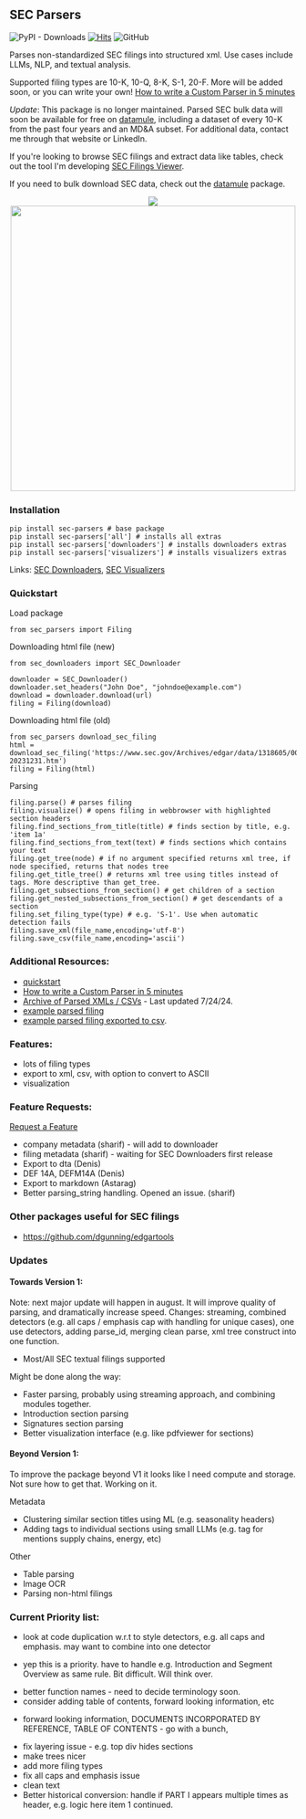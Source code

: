 ## SEC Parsers
![PyPI - Downloads](https://img.shields.io/pypi/dm/sec-parsers)
[![Hits](https://hits.seeyoufarm.com/api/count/incr/badge.svg?url=https%3A%2F%2Fhttps%2F%2Fgithub.com%2Fjohn-friedman%2FSEC-Parsers&count_bg=%2379C83D&title_bg=%23555555&icon=&icon_color=%23E7E7E7&title=hits&edge_flat=false)](https://hits.seeyoufarm.com)
![GitHub](https://img.shields.io/github/stars/john-friedman/sec-parsers)

Parses non-standardized SEC filings into structured xml. Use cases include LLMs, NLP, and textual analysis.

Supported filing types are 10-K, 10-Q, 8-K, S-1, 20-F. More will be added soon, or you can write your own! [How to write a Custom Parser in 5 minutes](https://medium.com/@jgfriedman99/how-to-write-a-custom-sec-parser-in-5-minutes-5c7a8d5d81b0)

<em>Update</em>: This package is no longer maintained. Parsed SEC bulk data will soon be available for free on <a href='https://datamule.xyz/products'>datamule</a>, including a dataset of every 10-K from the past four years and an MD&A subset. For additional data, contact me through that website or LinkedIn.

If you're looking to browse SEC filings and extract data like tables, check out the tool I'm developing <a href='https://datamule.xyz/filings_viewer'>SEC Filings Viewer</a>.

If you need to bulk download SEC data, check out the [datamule](https://github.com/john-friedman/datamule-python) package.

<div align="center">
  <img src="https://raw.githubusercontent.com/john-friedman/SEC-Parsers/main/Assets/tesla_visualizationv3.png">
</div>
<div align="center">
  <img src="https://raw.githubusercontent.com/john-friedman/SEC-Parsers/main/Assets/tesla_tree_v4.png" width="500">
</div>

### Installation
```
pip install sec-parsers # base package
pip install sec-parsers['all'] # installs all extras
pip install sec-parsers['downloaders'] # installs downloaders extras
pip install sec-parsers['visualizers'] # installs visualizers extras
```
Links: [SEC Downloaders](https://github.com/john-friedman/SEC-Downloaders), [SEC Visualizers](https://github.com/john-friedman/SEC-Visualizers)

### Quickstart
Load package
```
from sec_parsers import Filing
```

Downloading html file (new)
```
from sec_downloaders import SEC_Downloader

downloader = SEC_Downloader()
downloader.set_headers("John Doe", "johndoe@example.com")
download = downloader.download(url)
filing = Filing(download)
```

Downloading html file (old)
```
from sec_parsers download_sec_filing
html = download_sec_filing('https://www.sec.gov/Archives/edgar/data/1318605/000162828024002390/tsla-20231231.htm')
filing = Filing(html)
```

Parsing
```
filing.parse() # parses filing
filing.visualize() # opens filing in webbrowser with highlighted section headers
filing.find_sections_from_title(title) # finds section by title, e.g. 'item 1a'
filing.find_sections_from_text(text) # finds sections which contains your text
filing.get_tree(node) # if no argument specified returns xml tree, if node specified, returns that nodes tree
filing.get_title_tree() # returns xml tree using titles instead of tags. More descriptive than get_tree.
filing.get_subsections_from_section() # get children of a section
filing.get_nested_subsections_from_section() # get descendants of a section
filing.set_filing_type(type) # e.g. 'S-1'. Use when automatic detection fails
filing.save_xml(file_name,encoding='utf-8')
filing.save_csv(file_name,encoding='ascii')
```
### Additional Resources:
* [quickstart](Examples/quickstart.ipynb)
* [How to write a Custom Parser in 5 minutes](https://medium.com/@jgfriedman99/how-to-write-a-custom-sec-parser-in-5-minutes-5c7a8d5d81b0)
* [Archive of Parsed XMLs / CSVs](https://www.dropbox.com/scl/fo/np1lpow7r3bissz80ze3o/AKGM8skBrUfEGlSweofAUDU?rlkey=cz1r78jofntjeq4ax2vb2yd0u&e=1&st=mdcwgfcm&dl=0) - Last updated 7/24/24.
* [example parsed filing](Examples/tesla_10k.xml)
* [example parsed filing exported to csv](Examples/tesla_10k.csv).

### Features:
* lots of filing types
* export to xml, csv, with option to convert to ASCII
* visualization

### Feature Requests:
[Request a Feature](contributors.md)
* company metadata (sharif) - will add to downloader
* filing metadata (sharif) - waiting for SEC Downloaders first release
* Export to dta (Denis)
* DEF 14A, DEFM14A (Denis)
* Export to markdown (Astarag)
* Better parsing_string handling. Opened an issue. (sharif)


### Other packages useful for SEC filings
* https://github.com/dgunning/edgartools

### Updates
#### Towards Version 1:
Note: next major update will happen in august. It will improve quality of parsing, and dramatically increase speed.
Changes: streaming, combined detectors (e.g. all caps / emphasis cap with handling for unique cases), one use detectors, adding parse_id, merging clean parse,
xml tree construct into one function.

* Most/All SEC textual filings supported

Might be done along the way:
* Faster parsing, probably using streaming approach, and combining modules together.
* Introduction section parsing
* Signatures section parsing
* Better visualization interface (e.g. like pdfviewer for sections)

#### Beyond Version 1:
To improve the package beyond V1 it looks like I need compute and storage. Not sure how to get that. Working on it.

Metadata
* Clustering similar section titles using ML (e.g. seasonality headers)
* Adding tags to individual sections using small LLMs (e.g. tag for mentions supply chains, energy, etc)

Other
* Table parsing
* Image OCR
* Parsing non-html filings

### Current Priority list:
* look at code duplication w.r.t to style detectors, e.g. all caps and emphasis. may want to combine into one detector
- yep this is a priority. have to handle e.g. Introduction and Segment Overview as same rule. Bit difficult. Will think over.
* better function names - need to decide terminology soon.
* consider adding table of contents, forward looking information, etc
- forward looking information, DOCUMENTS INCORPORATED BY REFERENCE, TABLE OF CONTENTS - go with a bunch, 
* fix layering issue - e.g. top div hides sections
* make trees nicer
* add more filing types
* fix all caps and emphasis issue
* clean text
* Better historical conversion: handle if PART I appears multiple times as header, e.g. logic here item 1 continued.


